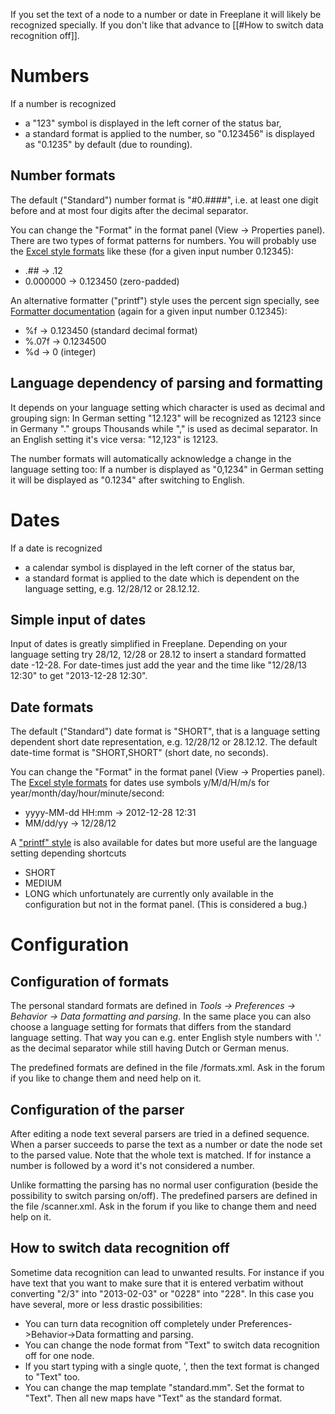 If you set the text of a node to a number or date in Freeplane it will likely be recognized specially. If you don't like that advance to [[#How to switch data recognition off]].

# Numbers
If a number is recognized

* a "123" symbol is displayed in the left corner of the status bar,
* a standard format is applied to the number, so "0.123456" is displayed as "0.1235" by default (due to rounding).

## Number formats
The default ("Standard") number format is "#0.####", i.e. at least one digit before and at most four digits after the decimal separator.

You can change the "Format" in the format panel (View -> Properties panel). There are two types of format patterns for numbers. You will probably use the [Excel style formats](http://www.google.com/search?q=excel+format+number) like these (for a given input number 0.12345):

* .## -> .12
* 0.000000 -> 0.123450 (zero-padded)

An alternative formatter ("printf") style uses the percent sign specially, see [Formatter documentation](http://docs.oracle.com/javase/1.5.0/api/java/util/Formatter.html) (again for a given input number 0.12345):

* %f -> 0.123450 (standard decimal format)
* %.07f -> 0.1234500
* %d -> 0 (integer)

## Language dependency of parsing and formatting
It depends on your language setting which character is used as decimal and grouping sign: In German setting "12.123" will be recognized as 12123 since in Germany "." groups Thousands while "," is used as decimal separator. In an English setting it's vice versa: "12,123" is 12123.

The number formats will automatically acknowledge a change in the language setting too: If a number is displayed as "0,1234" in German setting it will be displayed as "0.1234" after switching to English.

# Dates
If a date is recognized

* a calendar symbol is displayed in the left corner of the status bar,
* a standard format is applied to the date which is dependent on the language setting, e.g. 12/28/12 or 28.12.12.

## Simple input of dates
Input of dates is greatly simplified in Freeplane. Depending on your language setting try 28/12, 12/28 or 28.12 to insert a standard formatted date <currentyear>-12-28. For date-times just add the year and the time like "12/28/13 12:30" to get "2013-12-28 12:30".

## Date formats
The default ("Standard") date format is "SHORT", that is a language setting dependent short date representation, e.g. 12/28/12 or 28.12.12. The default date-time format is "SHORT,SHORT" (short date, no seconds).

You can change the "Format" in the format panel (View -> Properties panel). The [Excel style formats](http://www.google.com/search?q=excel+format+number) for dates use symbols y/M/d/H/m/s for year/month/day/hour/minute/second:

* yyyy-MM-dd HH:mm -> 2012-12-28 12:31
* MM/dd/yy -> 12/28/12

A ["printf" style](http://docs.oracle.com/javase/1.5.0/api/java/util/Formatter.html) is also available for dates but more useful are the language setting depending shortcuts

* SHORT
* MEDIUM
* LONG
which unfortunately are currently only available in the configuration but not in the format panel. (This is considered a bug.)

# Configuration

## Configuration of formats
The personal standard formats are defined in *Tools -> Preferences -> Behavior -> Data formatting and parsing*.
In the same place you can also choose a language setting for formats that differs from the standard language setting. That way you can e.g. enter English style numbers with '.' as the decimal separator while still having Dutch or German menus.

The predefined formats are defined in the file <freeplaneuserdir>/formats.xml. Ask in the forum if you like to change them and need help on it.

## Configuration of the parser
After editing a node text several parsers are tried in a defined sequence. When a parser succeeds to parse the text as a number or date the node set to the parsed value. Note that the whole text is matched. If for instance a number is followed by a word it's not considered a number.

Unlike formatting the parsing has no normal user configuration (beside the possibility to switch parsing on/off). The predefined parsers are defined in the file <freeplaneuserdir>/scanner.xml. Ask in the forum if you like to change them and need help on it.

## How to switch data recognition off
Sometime data recognition can lead to unwanted results. For instance if you have text that you want to make sure that it is entered verbatim without converting "2/3" into "2013-02-03" or "0228" into "228". In this case you have several, more or less drastic possibilities:

* You can turn data recognition off completely under Preferences->Behavior->Data formatting and parsing.
* You can change the node format from "Text" to switch data recognition off for one node.
* If you start typing with a single quote, ', then the text format is changed to "Text" too.
* You can change the map template "standard.mm". Set the format to "Text". Then all new maps have "Text" as the standard format.

